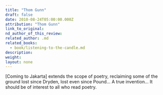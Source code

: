 ```yaml
---
title: "Thom Gunn"
draft: false
date: 2010-08-24T05:00:00.000Z
attribution: "Thom Gunn"
link_to_original:
nd_author_of_this_review:
related_author: .md
related_books:
  - book/listening-to-the-candle.md
description:
weight:
layout: none
---
```

[Coming to Jakarta] extends the scope of poetry, reclaiming some of the ground lost since Dryden, lost even since Pound... A true invention... It should be of interest to all who read poetry.


